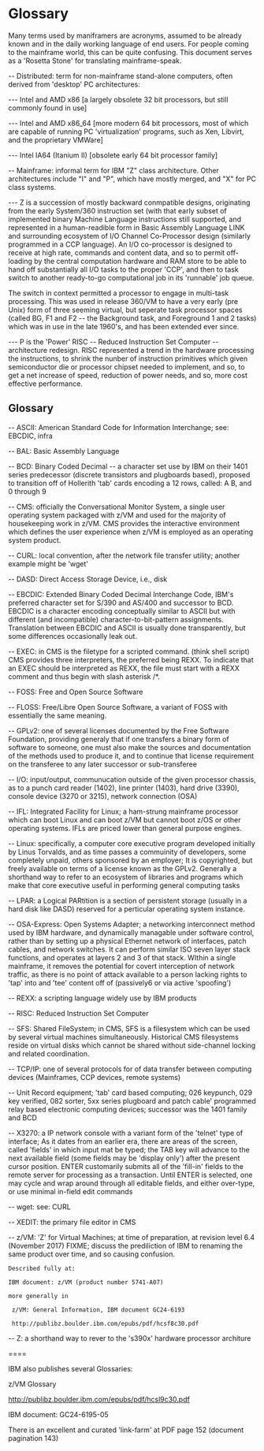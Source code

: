 # Glossary

Many terms used by maniframers are acronyms, assumed to be already
known and in the daily working language of end users.  For people coming to
the mainframe world, this can be quite confusing. This document serves as a
'Rosetta Stone' for translating mainframe-speak.

-- Distributed: term for non-mainframe stand-alone computers,
often derived from 'desktop' PC architectures:

--- Intel and AMD x86
    [a largely obsolete 32 bit processors, but still commonly found in use]

--- Intel and AMD x86_64
    [more modern 64 bit processors, most of which are capable of running PC
    'virtualization' programs, such as Xen, Libvirt, and the proprietary VMWare]

--- Intel IA64 (Itanium II) [obsolete early 64 bit processor family]

-- Mainframe: informal term for IBM "Z" class architecture.
Other architectures include "I" and "P", which have mostly merged,
and "X" for PC class systems.

--- Z is a succession of mostly backward conmpatible designs, originating
from the early System/360 instruction set (with that early subset of
implemented binary Machine Language instructions still supported, and
represented in a human-readible form in Basic Assembly Language LINK
and surrounding ecosystem of I/O Channel Co-Processor design
(similarly programmed in a CCP language).  An I/O co-processor is
designed to receive at high rate, commands and content data, and so to
permit off-loading by the central computation hardware
and RAM store to be able to hand off substantially all I/O tasks to
the proper 'CCP', and then to task switch to another ready-to-go
computational job in its 'runnable' job queue.

The switch in context permitted a processor to engage in multi-task
processing. This was used in release 360/VM to have a very early
(pre Unix) form of three seeming virtual, but seperate task processor
spaces (called BG, F1 and F2 -- the Background task, and Foreground 1
and 2 tasks) which was in use in the late 1960's, and has been extended
ever since.

--- P is the 'Power' RISC -- Reduced Instruction Set Computer --
architecture redesign. RISC represented a trend in the hardware
processing the instructions, to shrink the nunber of instruction
primitives which given semiconductor die or processor chipset needed to
implement, and so, to get a net increase of speed, reduction of power
needs, and so, more cost effective performance.

## Glossary

-- ASCII: American Standard Code for Information Interchange;
see: EBCDIC, infra

-- BAL: Basic Assembly Language

-- BCD: Binary Coded Decimal -- a character set use by IBM on their 1401 series
predecessor (discrete transistors and plugboards based), proposed to
transition off of Hollerith 'tab' cards encoding a 12 rows,
called: A B, and 0 through 9

-- CMS: officially the Conversational Monitor System,
a single user operating system packaged with z/VM
and used for the majority of housekeeping work in z/VM.
CMS provides the interactive environment which defines the user experience
when z/VM is employed as an operating system product.

-- CURL: local convention, after the network file transfer utility; another
example might be 'wget'

-- DASD: Direct Access Storage Device, i.e., disk

-- EBCDIC: Extended Binary Coded Decimal Interchange Code,
IBM's preferred character set for S/390 and AS/400 and successor to BCD.
EBCDIC is a character encoding conceptually similar to ASCII but with different
(and incompatible) character-to-bit-pattern assignments. Translation between
EBCDIC and ASCII is usually done transparently, but some differences
occasionally leak out.

-- EXEC: in CMS is the filetype for a scripted command. (think shell script)
CMS provides three interpreters, the preferred being REXX. To indicate that an
EXEC should be interpreted as REXX, the file must start with a REXX comment
and thus begin with slash asterisk /*.

-- FOSS: Free and Open Source Software

-- FLOSS: Free/Libre Open Source Software, a variant of FOSS
with essentially the same meaning.

-- GPLv2: one of several licenses documented by the Free Software
Foundation, providing generaly that if one transfers a binary form of
software to someone, one must also make the sources and documentation of the
methods used to produce it, and to continue that license requirement on the
transferee to any later successor or sub-transferee

-- I/O: input/output, communucation outside of the given processor
chassis, as to a punch card reader (1402), line printer (1403), hard drive
(3390), console device (3270 or 3215), network connection (OSA)

-- IFL: Integrated Facility for Linux; a ham-strung mainframe processor
which can boot Linux and can boot z/VM but cannot boot z/OS or other
operating systems. IFLs are priced lower than general purpose engines.

-- Linux: specifically, a computer core executive program developed
initially by Linus Torvalds, and as time passes a commuinity of developers,
some completely unpaid, others sponsored by an employer; It is copyrighted,
but freely available on terms of a license known as the GPLv2.  Generally a
shorthand way to refer to an ecosystem of libraries and programs which make
that core executive useful in performing general computing tasks

-- LPAR: a Logical PARtition is a section of persistent storage (usually in
a hard disk like DASD) reserved for a perticular operating system instance.

-- OSA-Express: Open Systems Adapter; a networking interconnect method
used by IBM hardware, and dynamically managable under software control,
rather than by setting up a physical Ethernet network of interfaces, patch
cables, and network switches.  It can perform similar ISO seven layer stack
functions, and operates at layers 2 and 3 of that stack.  WIthin a single
mainframe, it removes the potential for covert interception of network
traffic, as there is no point of attack available to a person lacking rights
to 'tap' into and 'tee' content off of (passively6 or via active 'spoofing')

-- REXX: a scripting language widely use by IBM products

-- RISC: Reduced Instruction Set Computer

-- SFS: Shared FileSystem; in CMS, SFS is a filesystem which can be used
by several virtual machines simultaneously. Historical CMS filesystems
reside on virtual disks which cannot be shared without side-channel
locking and related coordination.

-- TCP/IP: one of several protocols for of data transfer between computing
devices (Mainframes, CCP devices, remote systems)

-- Unit Record equipment; 'tab' card based computing; 026 keypunch, 029
key verified, 082 sorter, 5xx series plugboard and patch cable' programmed
relay based electronic computing devices; successor was the 1401 family and BCD

-- X3270: a IP network console with a variant form of the 'telnet' type
of interface; As it dates from an earlier era, there are areas of the screen,
called 'fields' in which input mat be typed; the TAB key will advance to the
next available field (some fields may be 'display only') after the present
cursor position. ENTER customarily submits all of the 'fill-in' fields to
the remote server for processing as a transaction.  Until ENTER is selected,
one may cycle and wrap around through all editable fields, and either
over-type, or use minimal in-field edit commands

-- wget: see: CURL

-- XEDIT: the primary file editor in CMS

-- z/VM: 'Z' for Virtual Machines; at time of preparation, at revision level
	6.4 (November 2017) FIXME; discuss the prediliction of IBM to
	renaming the same product over time, and so causing confusion.

	Described fully at:

    IBM document: z/VM (product number 5741-A07)

	more generally in

     z/VM: General Information, IBM document GC24-6193

     http://publibz.boulder.ibm.com/epubs/pdf/hcsf8c30.pdf

-- Z: a shorthand way to rever to the 's390x' hardware processor architure

====

IBM also publishes several Glossaries:

z/VM Glossary

http://publibz.boulder.ibm.com/epubs/pdf/hcsl9c30.pdf

IBM document:  GC24-6195-05

There is an excellent and curated 'link-farm' at PDF page 152 (document
pagination 143)



